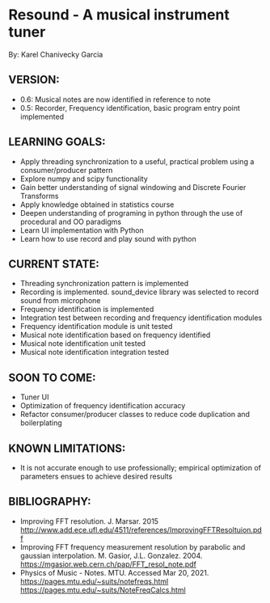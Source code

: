 # Resound - A musical instrument tuner

By: Karel Chanivecky Garcia

## VERSION:
- 0.6: Musical notes are now identified in reference to note
- 0.5: Recorder, Frequency identification, basic program entry point implemented

## LEARNING GOALS:
- Apply threading synchronization to a useful, practical problem using a consumer/producer pattern
- Explore numpy and scipy functionality
- Gain better understanding of signal windowing and Discrete Fourier Transforms
- Apply knowledge obtained in statistics course
- Deepen understanding of programing in python through the use of procedural and OO paradigms
- Learn UI implementation with Python
- Learn how to use record and play sound with python

## CURRENT STATE:
- Threading synchronization pattern is implemented
- Recording is implemented. sound_device library was selected to record sound from microphone
- Frequency identification is implemented
- Integration test between recording and frequency identification modules
- Frequency identification module is unit tested
- Musical note identification based on frequency identified
- Musical note identification unit tested
- Musical note identification integration tested

## SOON TO COME:
- Tuner UI
- Optimization of frequency identification accuracy
- Refactor consumer/producer classes to reduce code duplication and boilerplating

## KNOWN LIMITATIONS:
- It is not accurate enough to use professionally; empirical optimization of parameters ensues to achieve desired results

## BIBLIOGRAPHY:

- Improving FFT resolution. J. Marsar. 2015<br>
  http://www.add.ece.ufl.edu/4511/references/ImprovingFFTResoltuion.pdf
- Improving FFT frequency measurement resolution by parabolic and gaussian interpolation. M. Gasior, J.L. Gonzalez. 2004.<br>
  https://mgasior.web.cern.ch/pap/FFT_resol_note.pdf
- Physics of Music - Notes. MTU. Accessed Mar 20, 2021.<br>
  https://pages.mtu.edu/~suits/notefreqs.html
  https://pages.mtu.edu/~suits/NoteFreqCalcs.html